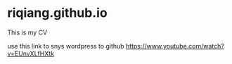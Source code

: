 # riqiang.github.io
This is my CV

use this link to snys wordpress to github
https://www.youtube.com/watch?v=EUnvXLfHXtk
